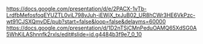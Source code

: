 https://docs.google.com/presentation/d/e/2PACX-1vTb-LrdfbMefosfoqEYUZTL0viL798vJuh-jEWjX_txJuB02_UR8hCWr3HE6VkPzc-wt91CJSXQmvDE/pub?start=false&loop=false&delayms=60000
https://docs.google.com/presentation/d/1D2nTSjCMnPeduOAMQ65XdSG0A5WhKiLAShnnfk2rxls/edit#slide=id.g4484b3f9e7_0_10
